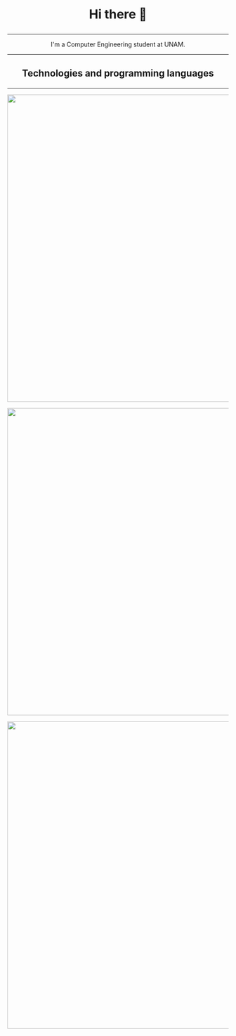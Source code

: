 # <p align=center>Hi there 👋</p>

<!--
**LEGM2002/LEGM2002** is a ✨ _special_ ✨ repository because its `README.md` (this file) appears on your GitHub profile.

Here are some ideas to get you started:
-->
---

<p align=center>I'm a Computer Engineering student at UNAM.</p>

---

## <p align=center>Technologies and programming languages</p>

---

<p align="center">
  <a href="https://skillicons.dev">
    <img src="https://skillicons.dev/icons?i=git,js,c,cpp,python,java" width="700"/>
  </a>
</p>
<p align="center">
  <a href="https://skillicons.dev">
    <img src="https://skillicons.dev/icons?i=matlab,github,bash,mysql,latex,md" width="700"/>
  </a>
</p>
<p align="center">
  <a href="https://skillicons.dev">
    <img src="https://skillicons.dev/icons?i=r,docker,react,angular,nodejs,nextjs" width="700"/>
  </a>
</p>




